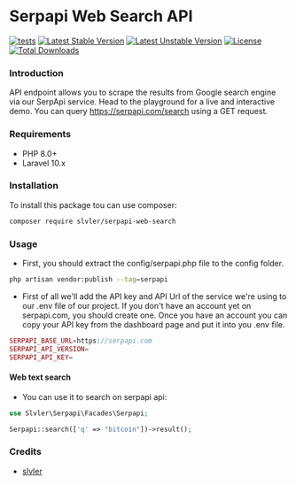 # Serpapi Web Search API
[![tests](https://github.com/slvler/serpapi-search-api/actions/workflows/tests.yml/badge.svg)](https://github.com/slvler/serpapi-search-api)
[![Latest Stable Version](https://poser.pugx.org/slvler/serpapi-search-api/v)](https://packagist.org/packages/slvler/serpapi-search-api)
[![Latest Unstable Version](https://poser.pugx.org/slvler/serpapi-search-api/v/unstable)](https://packagist.org/packages/slvler/serpapi-search-api)
[![License](https://poser.pugx.org/slvler/serpapi-search-api/license)](https://packagist.org/packages/slvler/serpapi-search-api) 
[![Total Downloads](https://poser.pugx.org/slvler/serpapi-search-api/downloads)](https://packagist.org/packages/slvler/serpapi-search-api)

### Introduction
API endpoint allows you to scrape the results from Google search engine via our SerpApi service. Head to the playground for a live and interactive demo. You can query https://serpapi.com/search using a GET request.

### Requirements
- PHP 8.0+
- Laravel 10.x

### Installation
To install this package tou can use composer:
```bash
composer require slvler/serpapi-web-search
```

### Usage
- First, you should extract the config/serpapi.php file to the config folder.
```bash
php artisan vendor:publish --tag=serpapi
```
- First of all we'll add the API key and API Url of the service we're using to our .env file of our project. If you don't have an account yet on serpapi.com, you should create one. Once you have an account you can copy your API key from the dashboard page and put it into you .env file.
```php
SERPAPI_BASE_URL=https://serpapi.com
SERPAPI_API_VERSION=
SERPAPI_API_KEY=
```

#### Web text search
- You can use it to search on serpapi api:
```php
use Slvler\Serpapi\Facades\Serpapi;

Serpapi::search(['q' => "bitcoin"])->result();
```
### Credits

- [slvler](https://github.com/slvler)
